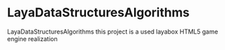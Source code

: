 # LayaDataStructuresAlgorithms
LayaDataStructuresAlgorithms
this project is a used layabox HTML5 game engine realization <learning javascript data structures and algorithms third edition>
